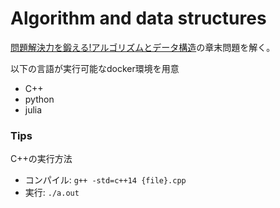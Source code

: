 # Algorithm and data structures

[問題解決力を鍛える!アルゴリズムとデータ構造](https://www.amazon.co.jp/dp/4065128447)の章末問題を解く。



以下の言語が実行可能なdocker環境を用意
- C++
- python
- julia



### Tips


C++の実行方法

- コンパイル: `g++ -std=c++14 {file}.cpp`
- 実行: `./a.out`
